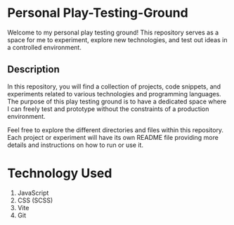 # Personal Play-Testing-Ground

Welcome to my personal play testing ground! This repository serves as a space for me to experiment, explore new technologies, and test out ideas in a controlled environment.

## Description

In this repository, you will find a collection of projects, code snippets, and experiments related to various technologies and programming languages. The purpose of this play testing ground is to have a dedicated space where I can freely test and prototype without the constraints of a production environment.

Feel free to explore the different directories and files within this repository. Each project or experiment will have its own README file providing more details and instructions on how to run or use it.

# Technology Used

1. JavaScript
2. CSS (SCSS)
3. Vite
4. Git